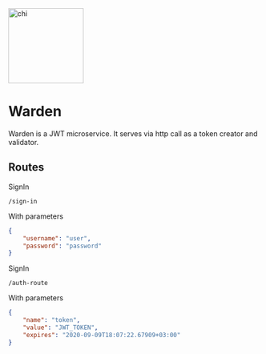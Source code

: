 <img alt="chi" src="https://lh3.googleusercontent.com/proxy/CwX3vKIh-CatbUrA9vi_fjqg-p_25ceAPX6HRonYZu-2niiOiNNdfe3zJh9-lD6mEBHRTENs_6ErwyVoIj-51VzgtRAX5lLOWKK_SloMVj3Xxt8KfcfjxIhGaw8cFO2FKvydSE15m4hXB7OIy_A" width="150" />

# Warden

Warden is a JWT microservice. It serves via http call as a token creator and validator.

## Routes

SignIn
```
/sign-in
```
With parameters
```json
{
    "username": "user",
    "password": "password"
}
```

SignIn
```
/auth-route
```
With parameters
```json
{
    "name": "token",
    "value": "JWT_TOKEN",
    "expires": "2020-09-09T18:07:22.67909+03:00"
}
```
